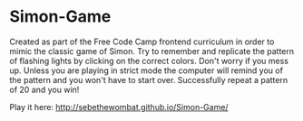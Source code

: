 # Simon-Game

Created as part of the Free Code Camp frontend curriculum in order to mimic the classic game of Simon. Try to remember and replicate the pattern of flashing lights by clicking on the correct colors.
Don't worry if you mess up. Unless you are playing in strict mode the computer will remind you of the pattern and you won't have to start over.
Successfully repeat a pattern of 20 and you win!

Play it here: http://sebethewombat.github.io/Simon-Game/
